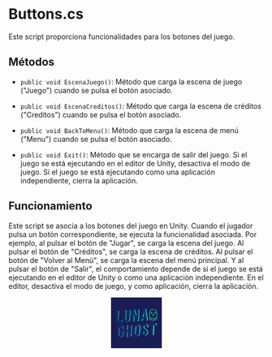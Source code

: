 # Buttons.cs

Este script proporciona funcionalidades para los botones del juego.

## Métodos

- `public void EscenaJuego()`: Método que carga la escena de juego ("Juego") cuando se pulsa el botón asociado.

- `public void EscenaCreditos()`: Método que carga la escena de créditos ("Creditos") cuando se pulsa el botón asociado.

- `public void BackToMenu()`: Método que carga la escena de menú ("Menu") cuando se pulsa el botón asociado.

- `public void Exit()`: Método que se encarga de salir del juego. Si el juego se está ejecutando en el editor de Unity, desactiva el modo de juego. Si el juego se está ejecutando como una aplicación independiente, cierra la aplicación.

## Funcionamiento

Este script se asocia a los botones del juego en Unity. Cuando el jugador pulsa un botón correspondiente, se ejecuta la funcionalidad asociada. Por ejemplo, al pulsar el botón de "Jugar", se carga la escena del juego. Al pulsar el botón de "Créditos", se carga la escena de créditos. Al pulsar el botón de "Volver al Menú", se carga la escena del menú principal. Y al pulsar el botón de "Salir", el comportamiento depende de si el juego se está ejecutando en el editor de Unity o como una aplicación independiente. En el editor, desactiva el modo de juego, y como aplicación, cierra la aplicación.





<p align="center">
  <img src="/Imagenes/Logo_LunaGhost.png" alt="LunaGhost" width="100" height="100">
</p>